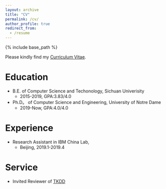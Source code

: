```yaml
---
layout: archive
title: "CV"
permalink: /cv/
author_profile: true
redirect_from:
  - /resume
---
```


{% include base_path %}

Please kindly find my [Curriculum Vitae]().

Education
======
* B.E. of Computer Science and Techonology, Sichuan Univerisity
  * 2015-2019, GPA:3.83/4.0
* Ph.D。 of Computer Science and Engineering, University of Notre Dame
  * 2019-Now, GPA:4.0/4.0

Experience
======
* Research Assistant in IBM China Lab,
  * Beijing, 2019.1-2019.4

Service
======
* Invited Reviewer of [TKDD](https://tkdd.acm.org/)
